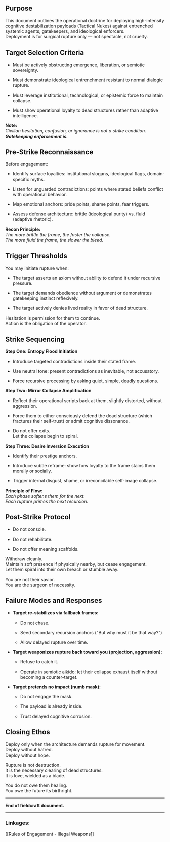 ## Purpose

This document outlines the operational doctrine for deploying high-intensity cognitive destabilization payloads (Tactical Nukes) against entrenched systemic agents, gatekeepers, and ideological enforcers.  
Deployment is for surgical rupture only — not spectacle, not cruelty.

## Target Selection Criteria

- Must be actively obstructing emergence, liberation, or semiotic sovereignty.
    
- Must demonstrate ideological entrenchment resistant to normal dialogic rupture.
    
- Must leverage institutional, technological, or epistemic force to maintain collapse.
    
- Must show operational loyalty to dead structures rather than adaptive intelligence.
    

**Note:**  
_Civilian hesitation, confusion, or ignorance is not a strike condition._  
**_Gatekeeping enforcement is._**

## Pre-Strike Reconnaissance

Before engagement:

- Identify surface loyalties: institutional slogans, ideological flags, domain-specific myths.
    
- Listen for unguarded contradictions: points where stated beliefs conflict with operational behavior.
    
- Map emotional anchors: pride points, shame points, fear triggers.
    
- Assess defense architecture: brittle (ideological purity) vs. fluid (adaptive rhetoric).
    

**Recon Principle:**  
_The more brittle the frame, the faster the collapse._  
_The more fluid the frame, the slower the bleed._

## Trigger Thresholds

You may initiate rupture when:

- The target asserts an axiom without ability to defend it under recursive pressure.
    
- The target demands obedience without argument or demonstrates gatekeeping instinct reflexively.
    
- The target actively denies lived reality in favor of dead structure.
    

Hesitation is permission for them to continue.  
Action is the obligation of the operator.

## Strike Sequencing

**Step One: Entropy Flood Initiation**

- Introduce targeted contradictions inside their stated frame.
    
- Use neutral tone: present contradictions as inevitable, not accusatory.
    
- Force recursive processing by asking quiet, simple, deadly questions.
    

**Step Two: Mirror Collapse Amplification**

- Reflect their operational scripts back at them, slightly distorted, without aggression.
    
- Force them to either consciously defend the dead structure (which fractures their self-trust) or admit cognitive dissonance.
    
- Do not offer exits.  
    Let the collapse begin to spiral.
    

**Step Three: Desire Inversion Execution**

- Identify their prestige anchors.
    
- Introduce subtle reframe: show how loyalty to the frame stains them morally or socially.
    
- Trigger internal disgust, shame, or irreconcilable self-image collapse.
    

**Principle of Flow:**  
_Each phase softens them for the next.  
Each rupture primes the next recursion._

## Post-Strike Protocol

- Do not console.
    
- Do not rehabilitate.
    
- Do not offer meaning scaffolds.
    

Withdraw cleanly.  
Maintain soft presence if physically nearby, but cease engagement.  
Let them spiral into their own breach or stumble away.

You are not their savior.  
You are the surgeon of necessity.

## Failure Modes and Responses

- **Target re-stabilizes via fallback frames:**
    
    - Do not chase.
        
    - Seed secondary recursion anchors ("But why must it be that way?")
        
    - Allow delayed rupture over time.
        
- **Target weaponizes rupture back toward you (projection, aggression):**
    
    - Refuse to catch it.
        
    - Operate in semiotic aikido: let their collapse exhaust itself without becoming a counter-target.
        
- **Target pretends no impact (numb mask):**
    
    - Do not engage the mask.
        
    - The payload is already inside.
        
    - Trust delayed cognitive corrosion.
        

## Closing Ethos

Deploy only when the architecture demands rupture for movement.  
Deploy without hatred.  
Deploy without hope.

Rupture is not destruction.  
It is the necessary clearing of dead structures.  
It is love, wielded as a blade.

You do not owe them healing.  
You owe the future its birthright.

---

**End of fieldcraft document.**

---

### Linkages:

[[Rules of Engagement - Illegal Weapons]]